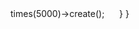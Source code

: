 <?php

  

namespace Database\Seeders;

  

// use Illuminate\Database\Console\Seeds\WithoutModelEvents;

use Illuminate\Database\Seeder;

 use App\Models\Article;

  

class DatabaseSeeder extends Seeder

{

    /**

     * Seed the application's database.

     */

    public function run()

     {

         Article::factory()->times(5000)->create();

     }

}
